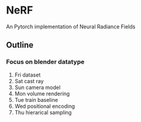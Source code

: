 # NeRF
An Pytorch implementation of Neural Radiance Fields

## Outline
### Focus on blender datatype
1. Fri  dataset
2. Sat  cast ray
3. Sun  camera model
4. Mon  volume rendering
5. Tue  train baseline
6. Wed  positional encoding
7. Thu  hierarical sampling